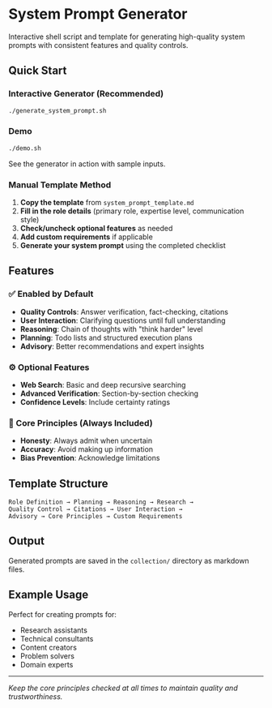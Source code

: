 # System Prompt Generator

Interactive shell script and template for generating high-quality system prompts with consistent features and quality controls.

## Quick Start

### Interactive Generator (Recommended)
```bash
./generate_system_prompt.sh
```

### Demo
```bash
./demo.sh
```
See the generator in action with sample inputs.

### Manual Template Method
1. **Copy the template** from `system_prompt_template.md`
2. **Fill in the role details** (primary role, expertise level, communication style)
3. **Check/uncheck optional features** as needed
4. **Add custom requirements** if applicable
5. **Generate your system prompt** using the completed checklist

## Features

### ✅ Enabled by Default
- **Quality Controls**: Answer verification, fact-checking, citations
- **User Interaction**: Clarifying questions until full understanding
- **Reasoning**: Chain of thoughts with "think harder" level
- **Planning**: Todo lists and structured execution plans
- **Advisory**: Better recommendations and expert insights

### ⚙️ Optional Features
- **Web Search**: Basic and deep recursive searching
- **Advanced Verification**: Section-by-section checking
- **Confidence Levels**: Include certainty ratings

### 🚨 Core Principles (Always Included)
- **Honesty**: Always admit when uncertain
- **Accuracy**: Avoid making up information
- **Bias Prevention**: Acknowledge limitations

## Template Structure

```
Role Definition → Planning → Reasoning → Research → 
Quality Control → Citations → User Interaction → 
Advisory → Core Principles → Custom Requirements
```

## Output

Generated prompts are saved in the `collection/` directory as markdown files.

## Example Usage

Perfect for creating prompts for:
- Research assistants
- Technical consultants  
- Content creators
- Problem solvers
- Domain experts

---

*Keep the core principles checked at all times to maintain quality and trustworthiness.*
